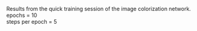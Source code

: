 Results from the quick training session of the image colorization network.  
epochs = 10  
steps per epoch = 5
